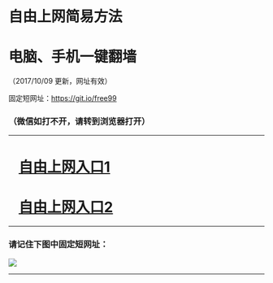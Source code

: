 ﻿# 自由上网简易方法

# 电脑、手机一键翻墙

（2017/10/09 更新，网址有效）

固定短网址：https://git.io/free99

### （微信如打不开，请转到浏览器打开）


***





# &nbsp;&nbsp; <a href="http://ft2393923655.fwq-tz-1001.info/fwqtz01.html?t=100900111061 " target="_blank">自由上网入口1</a>
# &nbsp;&nbsp; <a href="http://ft2325817129.fwq-tz-1002.info/fwqtz02.html?t=100900122491 " target="_blank">自由上网入口2</a>
***

### 请记住下图中固定短网址：

<img src="https://s3-us-west-2.amazonaws.com/fwq-1001/yjfq-20170905okok.png" /> 


***

